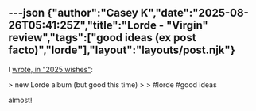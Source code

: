 ---json
{"author":"Casey K","date":"2025-08-26T05:41:25Z","title":"Lorde - &#x22;Virgin&#x22; review","tags":["good ideas (ex post facto)","lorde"],"layout":"layouts/post.njk"}
---
I [wrote, in &#x22;2025 wishes&#x22;](https://secretchoir.com/post/1737187355122/):

&#x3E; new Lorde album (but good this time)
&#x3E;
&#x3E; #lorde #good ideas

almost!
